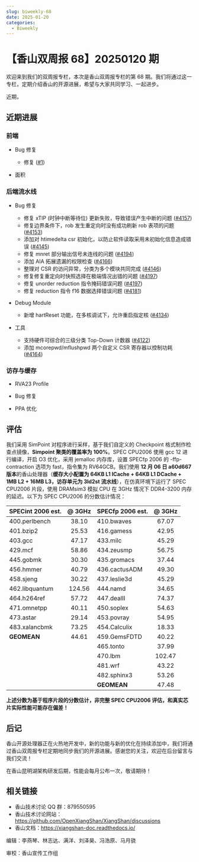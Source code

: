 ```yaml
---
slug: biweekly-68
date: 2025-01-20
categories:
  - Biweekly
---
```


# 【香山双周报 68】20250120 期

欢迎来到我们的双周报专栏，本次是香山双周报专栏的第 68 期。我们将通过这一专栏，定期介绍香山的开源进展，希望与大家共同学习、一起进步。

近期，


<!-- more -->

## 近期进展

### 前端

- Bug 修复
    - 修复 ([#1](https://github.com/OpenXiangShan/XiangShan/pull/1))

- 面积

### 后端流水线

- Bug 修复
    - 修复 xTIP (时钟中断等待位) 更新失败，导致错误产生中断的问题 ([#4157](https://github.com/OpenXiangShan/XiangShan/pull/4157))
    - 修复边界条件下，rob 发生重定向时没有成功刷新 rob 表项的问题 ([#4153](https://github.com/OpenXiangShan/XiangShan/pull/4153))
    - 添加对 htimedelta csr 初始化，以防止软件读取采用未初始化信息造成错误 ([#4145](https://github.com/OpenXiangShan/XiangShan/pull/4145))
    - 修复 mnret 部分输出信号未连线的问题 ([#4194](https://github.com/OpenXiangShan/XiangShan/pull/4194))
    - 添加 AIA 拓展遗漏的权限检查 ([#4166](https://github.com/OpenXiangShan/XiangShan/pull/4166))
    - 整理对 CSR 的访问异常，分类为多个模块共同完成 ([#4146](https://github.com/OpenXiangShan/XiangShan/pull/4146))
    - 修复修复重定向时快照选择在极端情况出错的问题 ([#4197](https://github.com/OpenXiangShan/XiangShan/pull/4197))
    - 修复 unorder reduction 指令掩码错误问题 ([#4197](https://github.com/OpenXiangShan/XiangShan/pull/4197))
    - 修复 reduction 指令 f16 数据选择错误问题 ([#4181](https://github.com/OpenXiangShan/XiangShan/pull/4181))

- Debug Module
    - 新增 hartReset 功能，在多核调试下，允许重启指定核 ([#4134](https://github.com/OpenXiangShan/XiangShan/pull/4134))

- 工具
    - 支持硬件可综合的三级分类 Top-Down 计数器 ([#4122](https://github.com/OpenXiangShan/XiangShan/pull/4122))
    - 添加 mcorepwd/mflushpwd 两个自定义 CSR 寄存器以控制功耗 ([#4164](https://github.com/OpenXiangShan/XiangShan/pull/4164))

### 访存与缓存

- RVA23 Profile

- Bug 修复

- PPA 优化


## 评估

我们采用 SimPoint 对程序进行采样，基于我们自定义的 Checkpoint 格式制作检查点镜像，**Simpoint 聚类的覆盖率为 100%**。SPEC CPU2006 使用 gcc 12 进行编译，开启 O3 优化，采用 jemalloc 内存库，设置 SPECfp 2006 的 -ffp-contraction 选项为 fast，指令集为 RV64GCB。我们使用 **12 月 06 日 a60d667 版本**的香山处理器（**缓存大小配置为 64KB L1 ICache + 64KB L1 DCache + 1MB L2 + 16MB L3，访存单元为 3ld2st 流水线**），在仿真环境下运行了 SPEC CPU2006 片段，使用 DRAMsim3 模拟 CPU 在 3GHz 情况下 DDR4-3200 内存的延迟。以下为 SPEC CPU2006 的分数估计情况：

| SPECint 2006 est. | @ 3GHz | SPECfp 2006 est.  | @ 3GHz |
| :---------------- | :----: | :---------------- | :----: |
| 400.perlbench     | 38.10  | 410.bwaves        | 67.07  |
| 401.bzip2         | 25.53  | 416.gamess        | 42.95  |
| 403.gcc           | 47.17  | 433.milc          | 45.29  |
| 429.mcf           | 58.86  | 434.zeusmp        | 56.75  |
| 445.gobmk         | 30.30  | 435.gromacs       | 37.44  |
| 456.hmmer         | 40.79  | 436.cactusADM     | 49.30  |
| 458.sjeng         | 30.22  | 437.leslie3d      | 45.29  |
| 462.libquantum    | 124.56 | 444.namd          | 34.65  |
| 464.h264ref       | 57.72  | 447.dealII        | 74.37  |
| 471.omnetpp       | 40.11  | 450.soplex        | 54.63  |
| 473.astar         | 29.14  | 453.povray        | 54.95  |
| 483.xalancbmk     | 73.25  | 454.Calculix      | 18.33  |
| **GEOMEAN**       | 44.61  | 459.GemsFDTD      | 40.22  |
|                   |        | 465.tonto         | 37.99  |
|                   |        | 470.lbm           | 102.47 |
|                   |        | 481.wrf           | 43.22  |
|                   |        | 482.sphinx3       | 53.26  |
|                   |        | **GEOMEAN**       | 47.48  |

**上述分数为基于程序片段的分数估计，非完整 SPEC CPU2006 评估，和真实芯片实际性能可能存在偏差！**

## 后记

香山开源处理器正在火热地开发中，新的功能与新的优化在持续添加中，我们将通过香山双周报专栏定期地同步我们的开源进展。感谢您的关注，欢迎在后台留言与我们交流！

在香山昆明湖架构研发后期，性能会每月公布一次，敬请期待！

## 相关链接

* 香山技术讨论 QQ 群：879550595
* 香山技术讨论网站：https://github.com/OpenXiangShan/XiangShan/discussions
* 香山文档：https://xiangshan-doc.readthedocs.io/

编辑：李燕琴、林志达、满洋、刘泽昊、冯浩原、马月骁

审校：香山宣传工作组